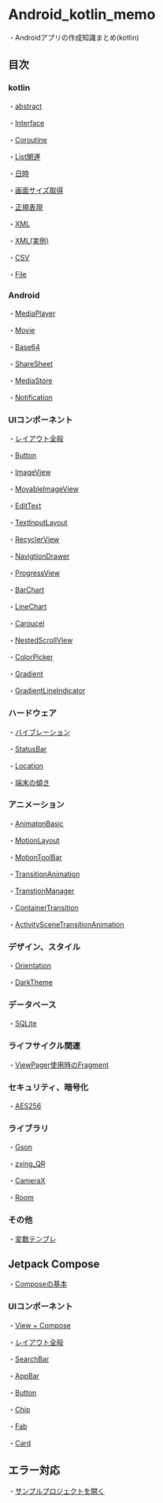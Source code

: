 # Android_kotlin_memo

・Androidアプリの作成知識まとめ(kotlin)

## 目次

### kotlin

・[abstract](text/abstract.md)

・[Interface](text/Interface.md)

・[Coroutine](text/Coroutine.md)

・[List関連](text/List.md)

・[日時](text/use_date_and_time.md)

・[画面サイズ取得](text/get_displaysize.md)

・[正規表現](text/Regex.md)

・[XML](text/XML.md)

・[XML(実例)](text/XML2.md)

・[CSV](text/CSV.md)

・[File](text/File.md)

### Android

・[MediaPlayer](text/MediaPlayer.md)

・[Movie](text/Movie.md)

・[Base64](text/Base64.md)

・[ShareSheet](text/ShareSheet.md)

・[MediaStore](text/MediaStore.md)

・[Notification](text/Notification.md)

### UIコンポーネント

・[レイアウト全般](text/GeneralLayoutSettings.md)

・[Button](text/Button.md)

・[ImageView](text/ImageView.md)

・[MovableImageView](text/MovableImageView.md)

・[EditText](text/EditText.md)

・[TextInputLayout](text/TextInputLayout.md)

・[RecyclerView](text/RecyclerView.md)

・[NavigtionDrawer](text/NavigationDrawer.md)

・[ProgressView](text/ProgressView.md)

・[BarChart](text/BarChart.md)

・[LineChart](text/LineChart.md)

・[Caroucel](text/Caroucel.md)

・[NestedScrollView](text/NestedScrollView.md)

・[ColorPicker](text/ColorPicker.md)

・[Gradient](text/Gradient.md)

・[GradientLineIndicator](text/GradientLineIndicator.md)

### ハードウェア

・[バイブレーション](text/Vibrator.md)

・[StatusBar](text/StatusBar.md)

・[Location](text/Location.md)

・[端末の傾き](text/Accelerometer.md)

### アニメーション

・[AnimatonBasic](text/Animation_Basic.md)

・[MotionLayout](text/MotionLayout.md)

・[MotionToolBar](text/MotionToolBar.md)

・[TransitionAnimation](text/TransitionAnimation.md)

・[TranstionManager](text/TransitionManager.md)

・[ContainerTransition](text/ContainerTransition.md)

・[ActivitySceneTransitionAnimation](text/ActivitySceneTransitionAnimation.md)

### デザイン、スタイル

・[Orientation](text/Orientation.md)

・[DarkTheme](text/DarkTheme.md)

### データベース

・[SQLite](text/SQLite.md)

### ライフサイクル関連

・[ViewPager使用時のFragment](text/LifeCycle.md)

### セキュリティ、暗号化

・[AES256](text/AES256.md)

### ライブラリ

・[Gson](text/gson.md)

・[zxing_QR](text/zxing_QR_Reader.md)

・[CameraX](text/CameraX.md)

・[Room](text/Room.md)

### その他

・[変数テンプレ](text/variable_template.md)

## Jetpack Compose

・[Composeの基本](text_compose/Compose_basic.md)

### UIコンポーネント

・[View + Compose](text_compose/ViewWithCompose.md)

・[レイアウト全般](text_compose/Compose_Layout.md)

・[SearchBar](text_compose/SearchBar.md)

・[AppBar](text_compose/ComposeAppBar.md)

・[Button](text_compose/ComposeButton.md)

・[Chip](text_compose/ComposeChip.md)

・[Fab](text_compose/ComposeFab.md)

・[Card](text_compose/ComposeCard.md)

## エラー対応

・[サンプルプロジェクトを開く](text/error_open_sample.md)
